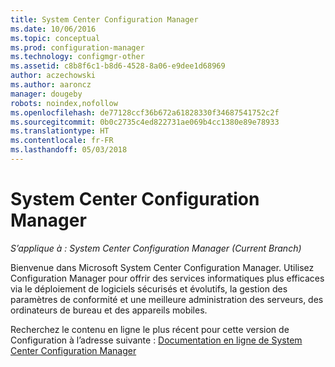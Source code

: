 ```yaml
---
title: System Center Configuration Manager
ms.date: 10/06/2016
ms.topic: conceptual
ms.prod: configuration-manager
ms.technology: configmgr-other
ms.assetid: c8b8f6c1-b8d6-4528-8a06-e9dee1d68969
author: aczechowski
ms.author: aaroncz
manager: dougeby
robots: noindex,nofollow
ms.openlocfilehash: de77128ccf36b672a61828330f34687541752c2f
ms.sourcegitcommit: 0b0c2735c4ed822731ae069b4cc1380e89e78933
ms.translationtype: HT
ms.contentlocale: fr-FR
ms.lasthandoff: 05/03/2018
---
```

# <a name="system-center-configuration-manager"></a>System Center Configuration Manager

*S’applique à : System Center Configuration Manager (Current Branch)*

Bienvenue dans Microsoft System Center Configuration Manager. Utilisez Configuration Manager pour offrir des services informatiques plus efficaces via le déploiement de logiciels sécurisés et évolutifs, la gestion des paramètres de conformité et une meilleure administration des serveurs, des ordinateurs de bureau et des appareils mobiles.  

 Recherchez le contenu en ligne le plus récent pour cette version de Configuration à l’adresse suivante : [Documentation en ligne de System Center Configuration Manager](https://go.microsoft.com/fwlink/?LinkID=533344)
